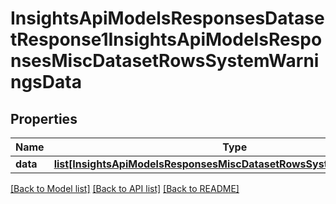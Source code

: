# InsightsApiModelsResponsesDatasetResponse1InsightsApiModelsResponsesMiscDatasetRowsSystemWarningsData

## Properties
Name | Type | Description | Notes
------------ | ------------- | ------------- | -------------
**data** | [**list[InsightsApiModelsResponsesMiscDatasetRowsSystemWarningsData]**](InsightsApiModelsResponsesMiscDatasetRowsSystemWarningsData.md) |  | [optional] 

[[Back to Model list]](../README.md#documentation-for-models) [[Back to API list]](../README.md#documentation-for-api-endpoints) [[Back to README]](../README.md)

